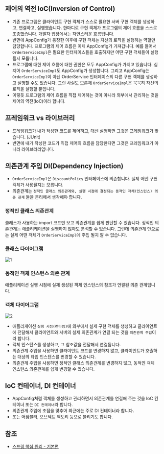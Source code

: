 ## 제어의 역전 IoC(Inversion of Control)
* 기존 프로그램은 클라이언트 구현 객체가 스스로 필요한 서버 구현 객체를 생성하고, 연결하고, 실행했습니다. 한마디로 구현 객체가 프로그램의 제어 흐름을 스스로 조종했습니다. 개발자 입장에서는 자연스러운 흐름입니다.
* 반면에 AppConfig가 등장한 이후에 구현 객체는 자신의 로직을 실행하는 역할만 담당합니다. 프로그램의 제어 흐름은 이제 AppConfig가 가져갑니다. 예를 들어서 ```OrderServiceImpl```은 필요한 인터페이스들을 호출하지만 어떤 구현 객체들이 실행될지 모릅니다.
* 프로그램에 대한 제어 흐름에 대한 권한은 모두 AppConfig가 가지고 있습니다. 심지어 ```OrderServiceImpl```도 AppConfig가 생성합니다. 그리고 AppConfig는 ```OrderServiceImpl```이 아닌 OrderService 인터페이스의 다른 구현 객체를 생성하고 실행할 수도 있습니다. 그런 사실도 모른체 ```OrderServiceImpl```은 묵묵히 자신의 로직을 실행할 뿐입니다.
* 이렇듯 프로그램의 제어 흐름을 직접 제어하는 것이 아니라 외부에서 관리하는 것을 제어의 역전(IoC)이라 합니다.

## 프레임워크 vs 라이브러리
* 프레임워크가 내가 작성한 코드를 제어하고, 대신 실행하면 그것은 프레임워크가 맞습니다. (JUnit)
* 반면에 내가 작성한 코드가 직접 제어의 흐름을 담당한다면 그것은 프레임워크가 아니라 라이브러리입니다.

## 의존관계 주입 DI(Dependency Injection)
* ```OrderServiceImpl```은 ```DiscountPolicy``` 인터페이스에 의존합니다. 실제 어떤 구현 객체가 사용될지는 모릅니다.
* 의존관계는 ```정적인 클래스 의존관계와, 실행 시점에 결정되는 동적인 객체(인스턴스) 의존 관계``` 둘을 분리해서 생각해야 합니다.

### 정적인 클래스 의존관계
클래스가 사용하는 import 코드만 보고 의존관계를 쉽게 판단할 수 있습니다. 정적인 의존관계는 애플리케이션을 실행하지 않아도 분석할 수 있습니다. 그런데 의존관계 만으로는 실제 어떤 객체가 ```OrderServiceImpl```에 주입 될지 알 수 없습니다.

### 클래스 다이어그램
![1]()   

### 동적인 객체 인스턴스 의존 관계
애플리케이션 실행 시점에 실제 생성된 객체 인스턴스의 참조가 연결된 의존 관계입니다.

### 객체 다이어그램
![2]()   
* 애플리케이션 ```실행 시점(런타임)```에 외부에서 실제 구현 객체를 생성하고 클라이언트에 전달해서 클라이언트와 서버의 실제 의존관계가 연결 되는 것을 ```의존관계 주입```이라 합니다.
* 객체 인스턴스를 생성하고, 그 참조값을 전달해서 연결됩니다.
* 의존관계 주입을 사용하면 클라이언트 코드를 변경하지 않고, 클라이언트가 호출하는 대상의 타입 인스턴스를 변경할 수 있습니다.
* 의존관계 주입을 사용하면 정적인 클래스 의존관계를 변경하지 않고, 동적인 객체 인스턴스 의존관계를 쉽게 변경할 수 있습니다.

## IoC 컨테이너, DI 컨테이너
* AppConfig처럼 객체를 생성하고 관리하면서 의존관계를 연결해 주는 것을 IoC 컨테이너 또는 ```DI 컨테이너```라 합니다.
* 의존관계 주입에 초점을 맞추어 최근에는 주로 DI 컨테이너라 합니다.
* 또는 어샘블러, 오브젝트 팩토리 등으로 불리기도 합니다.

## 참조
* [스프링 핵심 원리 - 기본편](https://www.inflearn.com/course/%EC%8A%A4%ED%94%84%EB%A7%81-%ED%95%B5%EC%8B%AC-%EC%9B%90%EB%A6%AC-%EA%B8%B0%EB%B3%B8%ED%8E%B8/dashboard)